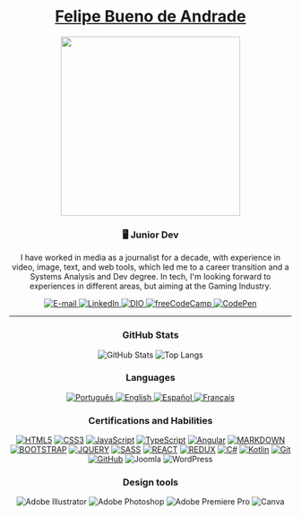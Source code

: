 <div align="center" dir="auto">
    <a href="https://www.linkedin.com/in/felipebuenodeandrade/">
        <h1>Felipe Bueno de Andrade</h1>
        <img align="center" width="320em" src="https://gifs.eco.br/wp-content/uploads/2022/06/gifs-de-anime-lofi-9.gif">
    </a>
<div>
<h3 dir="auto"> 🖥️ Junior Dev</h3>

I have worked in media as a journalist for a decade, with experience in video, image, text, and web tools, which led me to a career transition and a Systems Analysis and Dev degree. In tech, I'm looking forward to experiences in different areas, but aiming at the Gaming Industry.

<div align="center" dir="auto">
<p dir="auto">
    <a href="mailto:felipebuenodeandrade@gmail.com">
        <img src="https://img.shields.io/badge/-email-020114?style=for-the-badge&amp;logo=microsoft-outlook&amp;logoColor=9400D3&amp;color:FFF" alt="E-mail" style="max-width: 100%;">
    </a>
    <a href="https://www.linkedin.com/in/felipebuenodeandrade" rel="nofollow">
        <img src="https://img.shields.io/badge/-LinkedIn-020114?style=for-the-badge&amp;logo=linkedin&amp;logoColor=9400D3&amp;color:FFF" alt="LinkedIn" style="max-width: 100%;">
    </a>
    <a href="https://www.dio.me/users/felipebuenodeandrade" rel="nofollow">
        <img src="https://img.shields.io/badge/-DIO%20Profile-020114?style=for-the-badge&amp;logoColor=9400D3&amp;color:FFF" alt="DIO" style="max-width: 100%;">
    </a>
    <a href="https://www.freecodecamp.org/brau" rel="nofollow">
        <img src="https://img.shields.io/badge/Freecodecamp-020114?&style=for-the-badge&logo=freecodecamp&logoColor=9400D3" alt="freeCodeCamp" style="max-width: 100%;">
    </a>
    <a href="https://codepen.io/br4u" rel="nofollow">
        <img src="https://img.shields.io/badge/Codepen-020114?style=for-the-badge&logo=codepen&logoColor=9400D3" alt="CodePen" style="max-width: 100%;">
    </a>
</p>
</div>

---

### GitHub Stats

![GitHub Stats](https://github-readme-stats.vercel.app/api?username=buenodeandrade&theme=midnight-purple)
![Top Langs](https://github-readme-stats.vercel.app/api/top-langs/?username=buenodeandrade&theme=midnight-purple)

### Languages
<a href="https://github.com/buenodeandrade/lang-badges">
    <img src="https://raw.githubusercontent.com/buenodeandrade/lang-badges/main/badges/BR.svg" alt="Português">
</a>
<a href="https://github.com/buenodeandrade/lang-badges">
    <img src="https://raw.githubusercontent.com/buenodeandrade/lang-badges/main/badges/GB.svg" alt="English">
</a>
<a href="https://github.com/buenodeandrade/lang-badges">
    <img src="https://raw.githubusercontent.com/buenodeandrade/lang-badges/main/badges/ES.svg" alt="Español">
</a>
<a href="https://github.com/buenodeandrade/lang-badges">
    <img src="https://raw.githubusercontent.com/buenodeandrade/lang-badges/main/badges/FR.svg" alt="Français">
</a>

### Certifications and Habilities
[![HTML5](https://img.shields.io/badge/HTML-000?style=for-the-badge&logo=html5&logoColor=30A3DC)](https://www.freecodecamp.org/certification/brau/responsive-web-design)
[![CSS3](https://img.shields.io/badge/CSS3-000?style=for-the-badge&logo=css3&logoColor=E94D5F)](https://www.freecodecamp.org/certification/brau/responsive-web-design)
[![JavaScript](https://img.shields.io/badge/JavaScript-000?style=for-the-badge&logo=javascript&logoColor=30A3DC)](https://www.freecodecamp.org/certification/brau/responsive-web-design)
[![TypeScript](https://img.shields.io/badge/typescript-%23007ACC.svg?style=for-the-badge&logo=typescript&logoColor=white)](https://www.dio.me/certificate/7D71D256)
[![Angular](https://img.shields.io/badge/angular-%23DD0031.svg?style=for-the-badge&logo=angular&logoColor=white)](https://www.dio.me/certificate/7D71D256)
[![MARKDOWN](https://img.shields.io/badge/Markdown-000000?style=for-the-badge&logo=markdown&logoColor=white)](https://freecodecamp.org/certification/brau/front-end-development-libraries)
[![BOOTSTRAP](https://img.shields.io/badge/Bootstrap-563D7C?style=for-the-badge&logo=bootstrap&logoColor=white)](https://freecodecamp.org/certification/brau/front-end-development-libraries)
[![JQUERY](https://img.shields.io/badge/jQuery-0769AD?style=for-the-badge&logo=jquery&logoColor=white)](https://freecodecamp.org/certification/brau/front-end-development-libraries)
[![SASS](https://img.shields.io/badge/SASS-hotpink.svg?style=for-the-badge&logo=SASS&logoColor=white)](https://freecodecamp.org/certification/brau/front-end-development-libraries)
[![REACT](https://img.shields.io/badge/React-20232A?style=for-the-badge&logo=react&logoColor=61DAFB)](https://freecodecamp.org/certification/brau/front-end-development-libraries)
[![REDUX](https://img.shields.io/badge/Redux-593D88?style=for-the-badge&logo=redux&logoColor=white)](https://freecodecamp.org/certification/brau/front-end-development-libraries)
[![C#](https://img.shields.io/badge/c%23-%23239120.svg?style=for-the-badge&logo=csharp&logoColor=white)](https://www.dio.me/certificate/2BCDF931)
[![Kotlin](https://img.shields.io/badge/kotlin-%237F52FF.svg?style=for-the-badge&logo=kotlin&logoColor=white)](https://www.dio.me/certificate/B4F12E5E)
[![Git](https://img.shields.io/badge/Git-000?style=for-the-badge&logo=git&logoColor=E94D5F)](https://www.dio.me/certificate/5D115066)
[![GitHub](https://img.shields.io/badge/GitHub-000?style=for-the-badge&logo=github&logoColor=30A3DC)](https://www.dio.me/certificate/5D115066)
![Joomla](https://img.shields.io/badge/joomla-%235091CD.svg?style=for-the-badge&logo=joomla&logoColor=white)
![WordPress](https://img.shields.io/badge/WordPress-%23117AC9.svg?style=for-the-badge&logo=WordPress&logoColor=white)

### Design tools

![Adobe Illustrator](https://img.shields.io/badge/adobe%20illustrator-%23FF9A00.svg?style=for-the-badge&logo=adobe%20illustrator&logoColor=white)
![Adobe Photoshop](https://img.shields.io/badge/adobe%20photoshop-%2331A8FF.svg?style=for-the-badge&logo=adobe%20photoshop&logoColor=white)
![Adobe Premiere Pro](https://img.shields.io/badge/Adobe%20Premiere%20Pro-9999FF.svg?style=for-the-badge&logo=Adobe%20Premiere%20Pro&logoColor=white)
![Canva](https://img.shields.io/badge/Canva-%2300C4CC.svg?style=for-the-badge&logo=Canva&logoColor=white)

<!--
**buenodeandrade/buenodeandrade** is a ✨ _special_ ✨ repository because its `README.md` (this file) appears on your GitHub profile.

Here are some ideas to get you started:

- 🔭 I’m currently working on ...
- 🌱 I’m currently learning ...
- 👯 I’m looking to collaborate on ...
- 🤔 I’m looking for help with ...
- 💬 Ask me about ...
- 📫 How to reach me: ...
- 😄 Pronouns: ...
- ⚡ Fun fact: ...
-->
